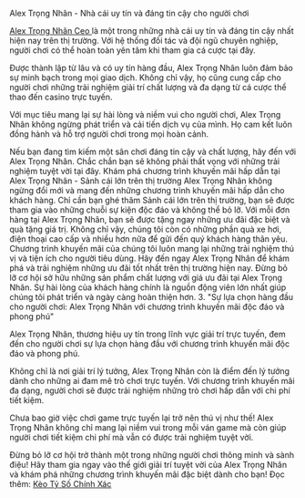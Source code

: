 
Alex Trọng Nhân - Nhà cái uy tín và đáng tin cậy cho người chơi

<a href="https://sanclub.club/alex-trong-nhan/">Alex Trọng Nhân Ceo </a> là một trong những nhà cái uy tín và đáng tin cậy nhất hiện nay trên thị trường. Với hệ thống đối tác và đội ngũ chuyên nghiệp, người chơi có thể hoàn toàn yên tâm khi tham gia cá cược tại đây.

Được thành lập từ lâu và có uy tín hàng đầu, Alex Trọng Nhân luôn đảm bảo sự minh bạch trong mọi giao dịch. Không chỉ vậy, họ cũng cung cấp cho người chơi những trải nghiệm giải trí chất lượng và đa dạng từ cá cược thể thao đến casino trực tuyến.

Với mục tiêu mang lại sự hài lòng và niềm vui cho người chơi, Alex Trọng Nhân không ngừng phát triển và cải tiến dịch vụ của mình. Họ cam kết luôn đồng hành và hỗ trợ người chơi trong mọi hoàn cảnh.

Nếu bạn đang tìm kiếm một sân chơi đáng tin cậy và chất lượng, hãy đến với Alex Trọng Nhân. Chắc chắn bạn sẽ không phải thất vọng với những trải nghiệm tuyệt vời tại đây.
    Khám phá chương trình khuyến mãi hấp dẫn tại Alex Trọng Nhân - Sảnh cái lớn trên thị trường
    Alex Trọng Nhân không ngừng đổi mới và mang đến những chương trình khuyến mãi hấp dẫn cho khách hàng. Chỉ cần bạn ghé thăm Sảnh cái lớn trên thị trường, bạn sẽ được tham gia vào những chuỗi sự kiện độc đáo và không thể bỏ lỡ. 
    Với mỗi đơn hàng tại Alex Trọng Nhân, bạn sẽ được tặng ngay những ưu đãi đặc biệt và quà tặng giá trị. Không chỉ vậy, chúng tôi còn có những phần quà xe hơi, điện thoại cao cấp và nhiều hơn nữa để gửi đến quý khách hàng thân yêu.
    Chương trình khuyến mãi của chúng tôi luôn mang lại những trải nghiệm thú vị và tiện ích cho người tiêu dùng. Hãy đến ngay Alex Trọng Nhân để khám phá và trải nghiệm những ưu đãi tốt nhất trên thị trường hiện nay.
    Đừng bỏ lỡ cơ hội sở hữu những sản phẩm chất lượng với giá ưu đãi tại Alex Trọng Nhân. Sự hài lòng của khách hàng chính là nguồn động viên lớn nhất giúp chúng tôi phát triển và ngày càng hoàn thiện hơn.
3. "Sự lựa chọn hàng đầu cho người chơi: Alex Trọng Nhân với chương trình khuyến mãi độc đáo và phong phú"

Alex Trọng Nhân, thương hiệu uy tín trong lĩnh vực giải trí trực tuyến, đem đến cho người chơi sự lựa chọn hàng đầu với chương trình khuyến mãi độc đáo và phong phú.

Không chỉ là nơi giải trí lý tưởng, Alex Trọng Nhân còn là điểm đến lý tưởng dành cho những ai đam mê trò chơi trực tuyến. Với chương trình khuyến mãi đa dạng, người chơi sẽ được trải nghiệm những trò chơi hấp dẫn với chi phí tiết kiệm.

Chưa bao giờ việc chơi game trực tuyến lại trở nên thú vị như thế! Alex Trọng Nhân không chỉ mang lại niềm vui trong mỗi ván game mà còn giúp người chơi tiết kiệm chi phí mà vẫn có được trải nghiệm tuyệt vời.

Đừng bỏ lỡ cơ hội trở thành một trong những người chơi thông minh và sành điệu! Hãy tham gia ngay vào thế giới giải trí tuyệt vời của Alex Trọng Nhân và khám phá những chương trình khuyến mãi đặc biệt dành cho bạn!
Đọc thêm: <a href=" https://sanclub.club/keo-ty-so-chinh-xac/"> Kèo Tỷ Số Chính Xác</a>

